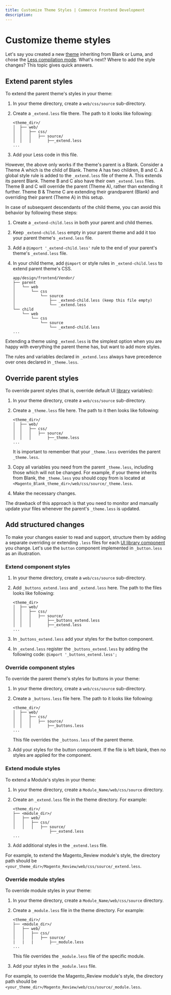```yaml
---
title: Customize Theme Styles | Commerce Frontend Development
description:
---
```

# Customize theme styles

Let's say you created a new [theme](https://glossary.magento.com/theme) inheriting from Blank or Luma, and chose the [Less compilation mode]. What's next? Where to add the style changes? This topic gives quick answers.

## Extend parent styles

To extend the parent theme's styles in your theme:

1. In your theme directory, create a `web/css/source` sub-directory.
1. Create a `_extend.less` file there. The path to it looks like following:

   ```tree
   <theme_dir>/
   │  ├── web/
   │  │   ├── css/
   │  │   │   ├── source/
   │  │   │       ├──_extend.less
   ...
   ```

1. Add your Less code in this file.

However, the above only works if the theme's parent is a Blank. Consider a Theme A which is the child of Blank. Theme A has two children, B and C. A global style rule is added to the `_extend.less` file of theme A. This extends its parent Blank. Theme B and C also have their own `_extend.less` files. Theme B and C will override the parent (Theme A), rather than extending it further. Theme B & Theme C are extending their grandparent (Blank) and overriding their parent (Theme A) in this setup.

In case of subsequent descendants of the child theme, you can avoid this behavior by following these steps:

1. Create a `_extend-child.less` in both your parent and child themes.
1. Keep `_extend-child.less` empty in your parent theme and add it too your parent theme's `_extend.less` file.
1. Add a `@import '_extend-child.less'` rule to the end of your parent's theme's `_extend.less` file.
1. In your child theme, add `@import` or style rules in `_extend-child.less` to extend parent theme's CSS.

   ```tree
   app/design/frontend/Vendor/
   ├── parent
   │   └── web
   │       └── css
   │           └── source
   │               ├── _extend-child.less (keep this file empty)
   │               └── _extend.less
   └── child
       └── web
           └── css
               └── source
                   └── _extend-child.less
   ...
   ```

Extending a theme using `_extend.less` is the simplest option when you are happy with everything the parent theme has, but want to add more styles.

<InlineAlert variant="info" slots="text"/>

The rules and variables declared in `_extend.less` always have precedence over ones declared in `_theme.less`.

## Override parent styles

To override parent styles (that is, override default UI [library](https://glossary.magento.com/library) variables):

1. In your theme directory, create a `web/css/source` sub-directory.
1. Create a `_theme.less` file here. The path to it then looks like following:

   ```tree
   <theme_dir>/
   │  ├── web/
   │  │   ├── css/
   │  │   │   ├── source/
   │  │   │       ├──_theme.less
   ...
   ```

   It is important to remember that your `_theme.less` overrides the parent `_theme.less`.

1. Copy all variables you need from the parent `_theme.less`, including those which will not be changed. For example, if your theme inherits from Blank, the `_theme.less` you should copy from is located at `<Magento_Blank_theme_dir>/web/css/source/_theme.less`.
1. Make the necessary changes.

The drawback of this approach is that you need to monitor and manually update your files whenever the parent's `_theme.less` is updated.

## Add structured changes

To make your changes easier to read and support, structure them by adding a separate overriding or extending `.less` files for each [UI library component] you change. Let's use the `button` component implemented in `_button.less` as an illustration.

### Extend component styles

1. In your theme directory, create a `web/css/source` sub-directory.
1. Add `_buttons_extend.less` and `_extend.less` here. The path to the files looks like following:

   ```tree
   <theme_dir>
   │  ├── web/
   │  │   ├── css/
   │  │   │   ├── source/
   │  │   │       ├──_buttons_extend.less
   │  │   │       ├──_extend.less
   ...
   ```

1. In `_buttons_extend.less` add your styles for the button component.
1. In `_extend.less` register the `_buttons_extend.less` by adding the following code: `@import '_buttons_extend.less';`

### Override component styles

To override the parent theme's styles for buttons in your theme:

1. In your theme directory, create a `web/css/source` sub-directory.
1. Create a `_buttons.less` file here. The path to it looks like following:

   ```tree
   <theme_dir>/
   │  ├── web/
   │  │   ├── css/
   │  │   │   ├── source/
   │  │   │       ├──_buttons.less
   ...
   ```

   This file overrides the `_buttons.less` of the parent theme.

1. Add your styles for the button component. If the file is left blank, then no styles are applied for the component.

### Extend module styles

To extend a Module's styles in your theme:

1. In your theme directory, create a `Module_Name/web/css/source` directory.
1. Create an `_extend.less` file in the theme directory. For example:

   ```tree
   <theme_dir>/
   ├── <module_dir>/
   │   ├── web/
   │   │   ├── css/
   │   │   │   ├── source/
                   ├──_extend.less
   ...
   ```

1. Add additional styles in the `_extend.less` file.

For example, to extend the Magento_Review module's style, the directory path should be `<your_theme_dir>/Magento_Review/web/css/source/_extend.less`.

### Override module styles

To override module styles in your theme:

1. In your theme directory, create a `Module_Name/web/css/source` directory.
1. Create a `_module.less` file in the theme directory. For example:

   ```tree
   <theme_dir>/
   ├── <module_dir>/
   │   ├── web/
   │   │   ├── css/
   │   │   │   ├── source/
   |   |   |       ├──_module.less
   ...
   ```

   This file overrides the `_module.less` file of the specific module.

1. Add your styles in the `_module.less` file.

For example, to override the Magento_Review module's style, the directory path should be `<your_theme_dir>/Magento_Review/web/css/source/_module.less`.

[Less compilation mode]: compilation-mode.md
[UI library component]: ../ui-library.md#components

